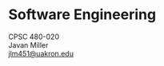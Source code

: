 # Software Engineering
CPSC 480-020  
Javan Miller  
[jlm451@uakron.edu](mailto:jlm451@uakron.edu?subject=SoftwareEngineering)
